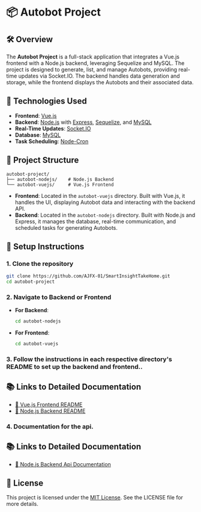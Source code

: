# 📦 Autobot Project

## 🛠️ Overview

The **Autobot Project** is a full-stack application that integrates a Vue.js frontend with a Node.js backend, leveraging Sequelize and MySQL. The project is designed to generate, list, and manage Autobots, providing real-time updates via Socket.IO. The backend handles data generation and storage, while the frontend displays the Autobots and their associated data.

## 🧰 Technologies Used

- **Frontend**: [Vue.js](https://vuejs.org/)
- **Backend**: [Node.js](https://nodejs.org/) with [Express](https://expressjs.com/), [Sequelize](https://sequelize.org/), and [MySQL](https://www.mysql.com/)
- **Real-Time Updates**: [Socket.IO](https://socket.io/)
- **Database**: [MySQL](https://www.mysql.com/)
- **Task Scheduling**: [Node-Cron](https://www.npmjs.com/package/node-cron)

## 📂 Project Structure

```plaintext
autobot-project/
├── autobot-nodejs/    # Node.js Backend
└── autobot-vuejs/     # Vue.js Frontend
```

- **Frontend**: Located in the `autobot-vuejs` directory. Built with Vue.js, it handles the UI, displaying Autobot data and interacting with the backend API.
- **Backend**: Located in the `autobot-nodejs` directory. Built with Node.js and Express, it manages the database, real-time communication, and scheduled tasks for generating Autobots.

## 🚀 Setup Instructions

### 1. Clone the repository
```bash
git clone https://github.com/AJFX-01/SmartInsightTakeHome.git
cd autobot-project
```

### 2. Navigate to Backend or Frontend
- **For Backend**:
  ```bash
  cd autobot-nodejs
  ```
- **For Frontend**:
  ```bash
  cd autobot-vuejs
  ```

### 3. Follow the instructions in each respective directory's README to set up the backend and frontend..

## 📚 Links to Detailed Documentation

- [📘 Vue.js Frontend README](./autobot-vuejs/README.md)
- [📗 Node.js Backend README](./autobot-nodejs/README.md)


### 4. Documentation for the api.

## 📚 Links to Detailed Documentation

- [📘 Node.js Backend Api Documentation](./api-docs.md)
## 📜 License

This project is licensed under the [MIT License](./LICENSE). See the LICENSE file for more details.
